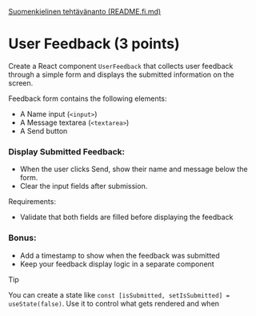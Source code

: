[Suomenkielinen tehtävänanto (README.fi.md)](README.fi.md)

# User Feedback (3 points)
Create a React component `UserFeedback` that collects user feedback through a simple form and displays the submitted information on the screen.

Feedback form contains the following elements:
- A Name input (`<input>`)
- A Message textarea (`<textarea>`)
- A Send button

### Display Submitted Feedback:
- When the user clicks Send, show their name and message below the form.
- Clear the input fields after submission.

Requirements:
- Validate that both fields are filled before displaying the feedback

### Bonus:
- Add a timestamp to show when the feedback was submitted
- Keep your feedback display logic in a separate component

> [!TIP]
> You can create a state like `const [isSubmitted, setIsSubmitted] = useState(false)`. Use it to control what gets rendered and when

